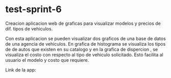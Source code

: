 # test-sprint-6
Creacion  aplicacion web de graficas para visualizar modelos y precios de dif. tipos de vehiculos.

Con esta aplicacion se pueden visualizar dos graficos de una base de datos de una agencia de vehiculos. En grafica de histograma se visualiza los tipos de de autos que existen en su catalogo y en la grafica de dispercion , se visualiza el costo con respecto al tipo de vehiculo solicitado. Esto facilita al usuario el modelo y costo que requiere.

Link de la app: 
